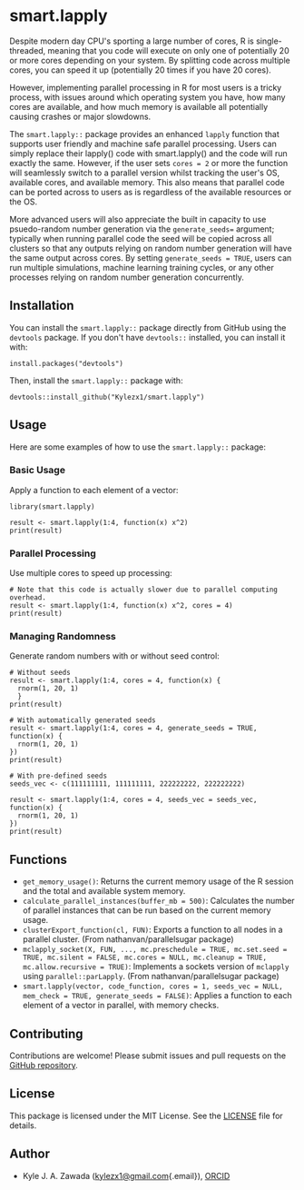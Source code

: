 # smart.lapply

Despite modern day CPU's sporting a large number of cores, R is single-threaded, meaning that you code will execute on only one of potentially 20 or more cores depending on your system. By splitting code across multiple cores, you can speed it up (potentially 20 times if you have 20 cores).

However, implementing parallel processing in R for most users is a tricky process, with issues around which operating system you have, how many cores are available, and how much memory is available all potentially causing crashes or major slowdowns.

The `smart.lapply::` package provides an enhanced `lapply` function that supports user friendly and machine safe parallel processing. Users can simply replace their lapply() code with smart.lapply() and the code will run exactly the same. However, if the user sets `cores = 2` or more the function will seamlessly switch to a parallel version whilst tracking the user's OS, available cores, and available memory. This also means that parallel code can be ported across to users as is regardless of the available resources or the OS.

More advanced users will also appreciate the built in capacity to use psuedo-random number generation via the `generate_seeds=` argument; typically when running parallel code the seed will be copied across all clusters so that any outputs relying on random number generation will have the same output across cores. By setting `generate_seeds = TRUE`, users can run multiple simulations, machine learning training cycles, or any other processes relying on random number generation concurrently.

## Installation

You can install the `smart.lapply::` package directly from GitHub using the `devtools` package. If you don't have `devtools::` installed, you can install it with:

```{r}
install.packages("devtools")
```

Then, install the `smart.lapply::` package with:

```{r}
devtools::install_github("Kylezx1/smart.lapply")
```

## Usage

Here are some examples of how to use the `smart.lapply::` package:

### Basic Usage

Apply a function to each element of a vector:

```{r}
library(smart.lapply)

result <- smart.lapply(1:4, function(x) x^2)
print(result)
```

### Parallel Processing

Use multiple cores to speed up processing:

```{r}
# Note that this code is actually slower due to parallel computing overhead.
result <- smart.lapply(1:4, function(x) x^2, cores = 4)
print(result)
```

### Managing Randomness

Generate random numbers with or without seed control:

```{r}
# Without seeds
result <- smart.lapply(1:4, cores = 4, function(x) {
  rnorm(1, 20, 1)
  } 
print(result)

# With automatically generated seeds
result <- smart.lapply(1:4, cores = 4, generate_seeds = TRUE, function(x) {
  rnorm(1, 20, 1)
})
print(result)

# With pre-defined seeds
seeds_vec <- c(111111111, 111111111, 222222222, 222222222)

result <- smart.lapply(1:4, cores = 4, seeds_vec = seeds_vec, function(x) {
  rnorm(1, 20, 1)
})
print(result)
```

## Functions

-   `get_memory_usage()`: Returns the current memory usage of the R session and the total and available system memory.
-   `calculate_parallel_instances(buffer_mb = 500)`: Calculates the number of parallel instances that can be run based on the current memory usage.
-   `clusterExport_function(cl, FUN)`: Exports a function to all nodes in a parallel cluster. (From nathanvan/parallelsugar package)
-   `mclapply_socket(X, FUN, ..., mc.preschedule = TRUE, mc.set.seed = TRUE, mc.silent = FALSE, mc.cores = NULL, mc.cleanup = TRUE, mc.allow.recursive = TRUE)`: Implements a sockets version of `mclapply` using `parallel::parLapply`. (From nathanvan/parallelsugar package)
-   `smart.lapply(vector, code_function, cores = 1, seeds_vec = NULL, mem_check = TRUE, generate_seeds = FALSE)`: Applies a function to each element of a vector in parallel, with memory checks.

## Contributing

Contributions are welcome! Please submit issues and pull requests on the [GitHub repository](https://github.com/Kylezx1/smart.lapply).

## License

This package is licensed under the MIT License. See the [LICENSE](LICENSE) file for details.

## Author

-   Kyle J. A. Zawada ([kylezx1\@gmail.com](mailto:kylezx1@gmail.com){.email}), [ORCID](https://orcid.org/0000-0002-4587-8138)
